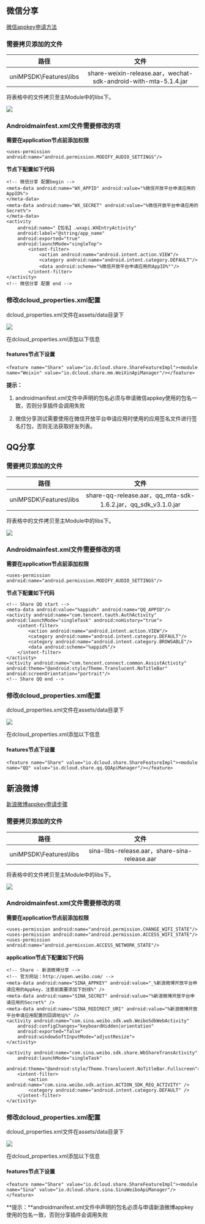 
## 微信分享 

[微信appkey申请方法](http://ask.dcloud.net.cn/article/208)

### 需要拷贝添加的文件

| 路径 | 文件 | 
| :-------: | :-------: |
| uniMPSDK\Features\libs | share-weixin-release.aar，wechat-sdk-android-with-mta-5.1.4.jar |

将表格中的文件拷贝至主Module中的libs下。

![](https://img-cdn-qiniu.dcloud.net.cn/uploads/article/20200217/d8d4ac2339d1643def4c8dee1567102a.png)

### Androidmainfest.xml文件需要修改的项

**需要在application节点前添加权限**

~~~
<uses-permission android:name="android.permission.MODIFY_AUDIO_SETTINGS"/>
~~~

**<application>节点下配置如下代码**

~~~
<!-- 微信分享 配置begin -->
<meta-data android:name="WX_APPID" android:value="%微信开放平台申请应用的AppID%">
</meta-data>
<meta-data android:name="WX_SECRET" android:value="%微信开放平台申请应用的Secret%">
</meta-data>
<activity
    android:name="【包名】.wxapi.WXEntryActivity"
    android:label="@string/app_name"
    android:exported="true"
    android:launchMode="singleTop">
		<intent-filter>
            <action android:name="android.intent.action.VIEW"/>
            <category android:name="android.intent.category.DEFAULT"/>
            <data android:scheme="%微信开放平台申请应用的AppID%""/>
        </intent-filter>
</activity>
<!-- 微信分享 配置 end -->
~~~

### 修改dcloud_properties.xml配置

dcloud_properties.xml文件在assets/data目录下 

![](https://img-cdn-qiniu.dcloud.net.cn/uploads/article/20200217/ac1dc92cb78eaf4ee9ede9b37d92aa5f.png)

在dcloud_properties.xml添加以下信息

#### features节点下设置

~~~
<feature name="Share" value="io.dcloud.share.ShareFeatureImpl"><module name="Weixin" value="io.dcloud.share.mm.WeiXinApiManager"/></feature>
~~~
**提示：**

1) androidmanifest.xml文件中声明的包名必须与申请微信appkey使用的包名一致，否则分享插件会调用失败

2) 微信分享测试需要使用在微信开放平台申请应用时使用的应用签名文件进行签名打包，否则无法获取好友列表。


## QQ分享

### 需要拷贝添加的文件

| 路径 | 文件 | 
| :-------: | :-------: |
| uniMPSDK\Features\libs | share-qq-release.aar，qq_mta-sdk-1.6.2.jar，qq_sdk_v3.1.0.jar |

将表格中的文件拷贝至主Module中的libs下。

![](https://img-cdn-qiniu.dcloud.net.cn/uploads/article/20200217/d8d4ac2339d1643def4c8dee1567102a.png)

### Androidmainfest.xml文件需要修改的项

**需要在application节点前添加权限**

~~~
<uses-permission android:name="android.permission.MODIFY_AUDIO_SETTINGS"/>
~~~

**<application>节点下配置如下代码**

~~~
<!-- Share QQ start -->
<meta-data android:value="%appid%" android:name="QQ_APPID"/> 
<activity android:name="com.tencent.tauth.AuthActivity" android:launchMode="singleTask" android:noHistory="true"> 
    <intent-filter>
        <action android:name="android.intent.action.VIEW"/> 
        <category android:name="android.intent.category.DEFAULT"/> 
        <category android:name="android.intent.category.BROWSABLE"/>
        <data android:scheme="%appid%"/> 
    </intent-filter> 
</activity> 
<activity android:name="com.tencent.connect.common.AssistActivity" android:theme="@android:style/Theme.Translucent.NoTitleBar" android:screenOrientation="portrait"/>
<!-- Share QQ end -->
~~~

### 修改dcloud_properties.xml配置

dcloud_properties.xml文件在assets/data目录下 

![](https://img-cdn-qiniu.dcloud.net.cn/uploads/article/20200217/ac1dc92cb78eaf4ee9ede9b37d92aa5f.png)

在dcloud_properties.xml添加以下信息

#### features节点下设置

~~~
<feature name="Share" value="io.dcloud.share.ShareFeatureImpl"><module name="QQ" value="io.dcloud.share.qq.QQApiManager"/></feature>
~~~

## 新浪微博

[新浪微博appkey申请步骤](http://ask.dcloud.net.cn/article/209)

### 需要拷贝添加的文件

| 路径 | 文件 | 
| :-------: | :-------: |
| uniMPSDK\Features\libs | sina-libs-release.aar，share-sina-release.aar|

将表格中的文件拷贝至主Module中的libs下。

![](https://img-cdn-qiniu.dcloud.net.cn/uploads/article/20200217/d8d4ac2339d1643def4c8dee1567102a.png)

### Androidmainfest.xml文件需要修改的项

**需要在application节点前添加权限**

~~~
<uses-permission android:name="android.permission.CHANGE_WIFI_STATE"/>   
<uses-permission android:name="android.permission.ACCESS_WIFI_STATE"/>     
<uses-permission android:name="android.permission.ACCESS_NETWORK_STATE"/>   
~~~

**application节点下配置如下代码**

~~~
<!-- Share - 新浪微博分享 -->
<!-- 官方网站：http://open.weibo.com/ -->
<meta-data android:name="SINA_APPKEY" android:value="_%新浪微博开放平台申请应用的Appkey，注意前面要添加下划线%" />
<meta-data android:name="SINA_SECRET" android:value="%新浪微博开放平台申请应用的Secret%" />
<meta-data android:name="SINA_REDIRECT_URI" android:value="%新浪微博开放平台申请应用配置的回调地址%" />
<activity android:name="com.sina.weibo.sdk.web.WeiboSdkWebActivity"
    android:configChanges="keyboardHidden|orientation"
    android:exported="false"
    android:windowSoftInputMode="adjustResize">
</activity>

<activity android:name="com.sina.weibo.sdk.share.WbShareTransActivity"
    android:launchMode="singleTask"
    android:theme="@android:style/Theme.Translucent.NoTitleBar.Fullscreen">
    <intent-filter>
        <action android:name="com.sina.weibo.sdk.action.ACTION_SDK_REQ_ACTIVITY" />
		<category android:name="android.intent.category.DEFAULT" />
    </intent-filter>
</activity>
~~~

### 修改dcloud_properties.xml配置

dcloud_properties.xml文件在assets/data目录下 

![](https://img-cdn-qiniu.dcloud.net.cn/uploads/article/20200217/ac1dc92cb78eaf4ee9ede9b37d92aa5f.png)

在dcloud_properties.xml添加以下信息

#### features节点下设置

~~~
<feature name="Share" value="io.dcloud.share.ShareFeatureImpl"><module name="Sina" value="io.dcloud.share.sina.SinaWeiboApiManager"/></feature>
~~~

**提示：**androidmanifest.xml文件中声明的包名必须与申请新浪微博appkey使用的包名一致，否则分享插件会调用失败
